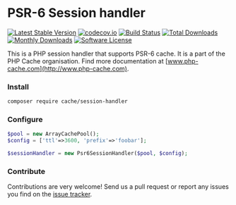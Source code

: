 # PSR-6 Session handler
[![Latest Stable Version](https://poser.pugx.org/cache/session-handler/v/stable)](https://packagist.org/packages/cache/session-handler) [![codecov.io](https://codecov.io/github/php-cache/session-handler/coverage.svg?branch=master)](https://codecov.io/github/php-cache/session-handler?branch=master) [![Build Status](https://travis-ci.org/php-cache/session-handler.svg?branch=master)](https://travis-ci.org/php-cache/session-handler) [![Total Downloads](https://poser.pugx.org/cache/session-handler/downloads)](https://packagist.org/packages/cache/session-handler)  [![Monthly Downloads](https://poser.pugx.org/cache/session-handler/d/monthly.png)](https://packagist.org/packages/cache/session-handler) [![Software License](https://img.shields.io/badge/license-MIT-brightgreen.svg?style=flat-square)](LICENSE)

This is a PHP session handler that supports PSR-6 cache. It is a part of the PHP Cache organisation. Find more 
documentation at [www.php-cache.com](http://www.php-cache.com). 


### Install

```bash
composer require cache/session-handler
```

### Configure

```php
$pool = new ArrayCachePool();
$config = ['ttl'=>3600, 'prefix'=>'foobar'];

$sessionHandler = new Psr6SessionHandler($pool, $config);
```

### Contribute

Contributions are very welcome! Send us a pull request or report any issues you find on the [issue tracker](https://github.com/php-cache/issues/issues).

